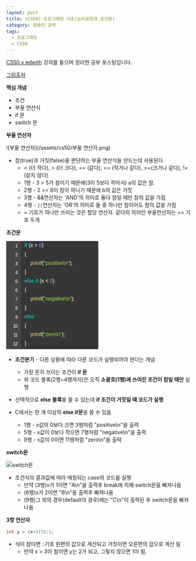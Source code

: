 ```yaml
---
layout: post
title: (CS50)-프로그래밍 기초(논리표현과 조건문)
category: 컴퓨터 공학
tags:
  - 프로그래밍
  - CS50
---
```




[CS50 x edwith](https://www.edwith.org/cs50/) 강의를 들으며 정리한 공부 포스팅입니다.

[그림출처](https://www.edwith.org/cs50/lecture/22830/)



**핵심 개념**

- 조건
- 부울 연산식
- if 문
- switch 문



**부울 연산자**

![부울 연산자](/assets/cs50/부울 연산자.png)

- 참(true)과 거짓(false)을 판단하는 부울 연산식을 만드는데 사용된다.
  - < (더 작다), > (더 크다), == (같다), <= (작거나 같다), >=(크거나 같다), != (같지 않다)
  - 1행 - 3 > 5가 참이기 때문에(3이 5보다 작아서) a의 값은 참.
  - 2행 - 2 >= 8이 참이 아니기 때문에 b의 값은 거짓
  - 3행 - &&연산자는 'AND'의 의미로 둘다 참일 때만 참의 값을 가짐
  - 4행 - ```||```연산자는 'OR'의 의미로 둘 중 하나만 참이어도 참의 값을 가짐
  - = 기호가 하나만 쓰이는 것은 할당 연산자. 같다의 의미인 부울연산자는 == 기호 두개

**조건문**

![조건분기](/assets/cs50/조건분기.png)

- **조건분기** - 다른 상황에 따라 다른 코드가 실행되어야 한다는 개념
  - 가장 흔히 쓰이는 조건이 **if 문**
  - 위 코드 블록(2행~4행까지)은 오직 **소괄호(1행)에 쓰여진 조건이 참일 때만** 실행

- 선택적으로 **else 블록**을 쓸 수 있는데 **if 조건이 거짓일 때 코드가 실행**
- C에서는 한 개 이상의 **else if문**을 쓸 수 있음
  - 1행 - x값이 0보다 크면 3행처럼 "positive\n"을 출력
  - 5행 - x값이 0보다 작으면 7행처럼 "negative\n"을 출력
  - 9행 - x값이 0이면 11행처럼 "zero\n"을 출력



**switch문**

![switch문](/assets/cs50/switch문.png)

- 조건식의 결과값에 따라 매칭되는 case의 코드를 실행
  - 만약 (3행)x가 1이면 "A\n"을 출력후 break에 의해 switch문을 빠져나옴
  - (6행)x가 2이면 "B\n"을 출력후 빠져나옴
  - (9행)그 외의 경우(default의 경우)에는 "C\n"이 출력된 후 switch문을 빠져나옴



**3항 연산자**

```c
int y = (x>3)?2:1;
```



- 식이 참이면 ```:```기호 왼편의 값으로 계산되고 거짓이면 오른편의 값으로 계산 됨
  - 만약 x > 3이 참이면 y는 2가 되고, 그렇지 않으면 1이 됨.